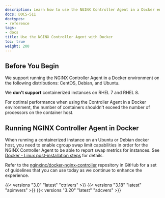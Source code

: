 ```yaml
---
description: Learn how to use the NGINX Controller Agent in a Docker environment.
docs: DOCS-511
doctypes:
- reference
tags:
- docs
title: Use the NGINX Controller Agent with Docker
toc: true
weight: 200
---
```


## Before You Begin

We support running the NGINX Controller Agent in a Docker environment on the following distributions: CentOS, Debian, and Ubuntu.

We **don't support** containerized instances on RHEL 7 and RHEL 8.

For optimal performance when using the Controller Agent in a Docker environment, the number of containers shouldn't exceed the number of processors on the container host.

## Running NGINX Controller Agent in Docker

When running a containerized instance on an Ubuntu or Debian docker host, you need to enable cgroup swap limit capabilities in order for the NGINX Controller Agent to be able to report swap metrics for instances. See [Docker - Linux post-installation steps](https://docs.docker.com/engine/install/linux-postinstall/#your-kernel-does-not-support-cgroup-swap-limit-capabilities) for details.

Refer to the [nginxinc/docker-nginx-controller](https://github.com/nginxinc/docker-nginx-controller) repository in GitHub for a set of guidelines that you can use today as we continue to enhance the experience.

{{< versions "3.0" "latest" "ctrlvers" >}}
{{< versions "3.18" "latest" "apimvers" >}}
{{< versions "3.20" "latest" "adcvers" >}}
